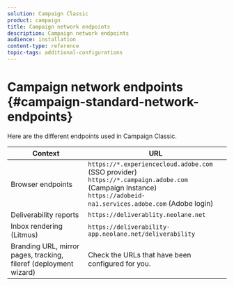 ```yaml
---
solution: Campaign Classic
product: campaign
title: Campaign network endpoints
description: Campaign network endpoints
audience: installation
content-type: reference
topic-tags: additional-configurations
---
```


# Campaign network endpoints {#campaign-standard-network-endpoints}

Here are the different endpoints used in Campaign Classic.

| Context | URL |
|--- |--- |
| Browser endpoints | `https://*.experiencecloud.adobe.com` (SSO provider)<br>`https://*.campaign.adobe.com` (Campaign Instance)<br>`https://adobeid-na1.services.adobe.com` (Adobe login) |
| Deliverability reports | `https://deliverablity.neolane.net` |
| Inbox rendering (Litmus) | `https://deliverability-app.neolane.net/deliverability` |
| Branding URL, mirror pages, tracking, fileref (deployment wizard) | Check the URLs that have been configured for you. |
